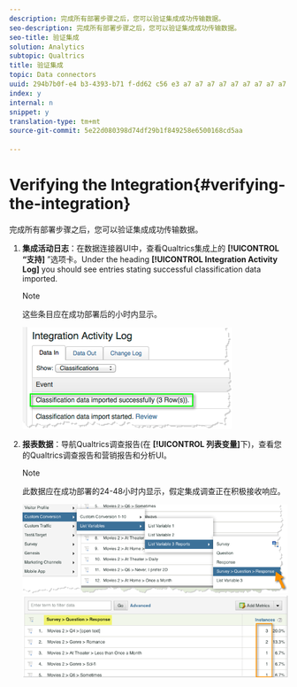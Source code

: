 ```yaml
---
description: 完成所有部署步骤之后，您可以验证集成成功传输数据。
seo-description: 完成所有部署步骤之后，您可以验证集成成功传输数据。
seo-title: 验证集成
solution: Analytics
subtopic: Qualtrics
title: 验证集成
topic: Data connectors
uuid: 294b7b0f-e4 b3-4393-b71 f-dd62 c56 e3 a7 a7 a7 a7 a7 a7 a7 a7 a7 a7 a7 a
index: y
internal: n
snippet: y
translation-type: tm+mt
source-git-commit: 5e22d080398d74df29b1f849258e6500168cd5aa

---
```



# Verifying the Integration{#verifying-the-integration}

完成所有部署步骤之后，您可以验证集成成功传输数据。

1. **集成活动日志**：在数据连接器UI中，查看Qualtrics集成上的 **[!UICONTROL “支持]** ”选项卡。Under the heading **[!UICONTROL Integration Activity Log]** you should see entries stating successful classification data imported.

   >[!NOTE]
   >
   >这些条目应在成功部署后的小时内显示。

   ![](assets/verify-1.png)

1. **报表数据**：导航Qualtrics调查报告(在 **[!UICONTROL 列表变量]**&#x200B;下)，查看您的Qualtrics调查报告和营销报告和分析UI。

   >[!NOTE]
   >
   >此数据应在成功部署的24-48小时内显示，假定集成调查正在积极接收响应。

   ![](assets/verify-2.png) ![](assets/verify-3.png)

